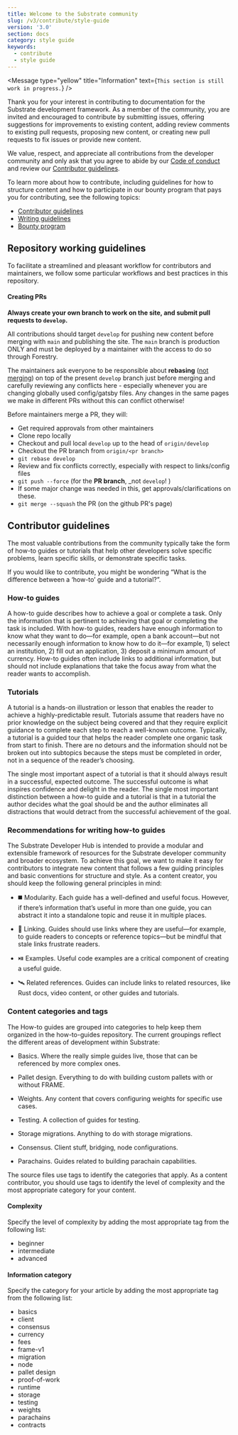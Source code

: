 ```yaml
---
title: Welcome to the Substrate community
slug: /v3/contribute/style-guide
version: '3.0'
section: docs
category: style guide
keywords:
  - contribute
  - style guide
---
```


<Message
  type="yellow"
  title="Information"
  text={`This section is still work in progress.`}
/>

Thank you for your interest in contributing to documentation for the Substrate development framework.
As a member of the community, you are invited and encouraged to contribute by submitting issues, offering
suggestions for improvements to existing content, adding review comments to existing pull requests, proposing
new content, or creating new pull requests to fix issues or provide new content.

We value, respect, and appreciate all contributions from the developer community and only ask that you
agree to abide by our [Code of conduct](https://github.com/paritytech/substrate/blob/master/docs/CODE_OF_CONDUCT.md)
and review our [Contributor guidelines](#contributor-guidelines).

To learn more about how to contribute, including guidelines for how to structure content and how to participate in our
bounty program that pays you for contributing, see the following topics:

- [Contributor guidelines](#contributor-guidelines)
- [Writing guidelines](/v3/contribute/writing)
- [Bounty program](/v3/contribute/bounties)

## Repository working guidelines

To facilitate a streamlined and pleasant workflow for contributors and maintainers, we follow some
particular workflows and best practices in this repository.

#### Creating PRs

**Always create your own branch to work on the site, and submit pull requests to `develop`.**

All contributions should target `develop` for pushing new content before merging with `main` and
publishing the site. The `main` branch is production ONLY and must be deployed by a maintainer
with the access to do so through Forestry.

The maintainers ask everyone to be responsible about **rebasing**
([not merging](https://www.atlassian.com/git/tutorials/merging-vs-rebasing)) on top of the present
`develop` branch just before merging and carefully reviewing any conflicts here - especially
whenever you are changing globally used config/gatsby files. Any changes in the same pages we make
in different PRs without this can conflict otherwise!

Before maintainers merge a PR, they will:

- Get required approvals from other maintainers
- Clone repo locally
- Checkout and pull local `develop` up to the head of `origin/develop`
- Checkout the PR branch from `origin/<pr branch>`
- `git rebase develop`
- Review and fix conflicts correctly, especially with respect to links/config files
- `git push --force` (for the **PR branch**, \_not `develop`! )
- If some major change was needed in this, get approvals/clarifications on these.
- `git merge --squash` the PR (on the github PR's page)

## Contributor guidelines

The most valuable contributions from the community typically take the form of how-to guides or
tutorials that help other developers solve specific problems, learn specific skills, or demonstrate
specific tasks.

If you would like to contribute, you might be wondering “What is the difference between a ‘how-to’
guide and a tutorial?”.

### How-to guides

A how-to guide describes how to achieve a goal or complete a task. Only the information that is
pertinent to achieving that goal or completing the task is included. With how-to guides, readers
have enough information to know what they want to do—for example, open a bank account—but not
necessarily enough information to know how to do it—for example, 1) select an institution, 2) fill
out an application, 3) deposit a minimum amount of currency. How-to guides often include links to
additional information, but should not include explanations that take the focus away from what the
reader wants to accomplish.

### Tutorials

A tutorial is a hands-on illustration or lesson that enables the reader to achieve a
highly-predictable result. Tutorials assume that readers have no prior knowledge on the subject
being covered and that they require explicit guidance to complete each step to reach a well-known
outcome. Typically, a tutorial is a guided tour that helps the reader complete one organic task from
start to finish. There are no detours and the information should not be broken out into subtopics
because the steps must be completed in order, not in a sequence of the reader’s choosing.

The single most important aspect of a tutorial is that it should always result in a successful,
expected outcome. The successful outcome is what inspires confidence and delight in the reader. The
single most important distinction between a how-to guide and a tutorial is that in a tutorial the
author decides what the goal should be and the author eliminates all distractions that would detract
from the successful achievement of the goal.

### Recommendations for writing how-to guides

The Substrate Developer Hub is intended to provide a modular and extensible framework of resources
for the Substrate developer community and broader ecosystem. To achieve this goal, we want to make
it easy for contributors to integrate new content that follows a few guiding principles and basic
conventions for structure and style. As a content creator, you should keep the following general
principles in mind:

- ◼️ Modularity. Each guide has a well-defined and useful focus. However, if there’s information
  that’s useful in more than one guide, you can abstract it into a standalone topic and reuse it in
  multiple places.

- 🔗 Linking. Guides should use links where they are useful—for example, to guide readers to
  concepts or reference topics—but be mindful that stale links frustrate readers.

- ⏯️ Examples. Useful code examples are a critical component of creating a useful guide.

- 🛰️ Related references. Guides can include links to related resources, like Rust docs, video
  content, or other guides and tutorials.

### Content categories and tags

The How-to guides are grouped into categories to help keep them organized in the how-to-guides repository. The current groupings
reflect the different areas of development within Substrate:

- Basics. Where the really simple guides live, those that can be referenced by more complex ones.

- Pallet design. Everything to do with building custom pallets with or without FRAME.

- Weights. Any content that covers configuring weights for specific use cases.

- Testing. A collection of guides for testing.

- Storage migrations. Anything to do with storage migrations.

- Consensus. Client stuff, bridging, node configurations.

* Parachains. Guides related to building parachain capabilities.

The source files use tags to identify the categories that apply. As a content contributor, you
should use tags to identify the level of complexity and the most appropriate category for your
content.

#### Complexity

Specify the level of complexity by adding the most appropriate tag from the following list:

- beginner
- intermediate
- advanced

#### Information category

Specify the category for your article by adding the most appropriate tag from the following list:

- basics
- client
- consensus
- currency
- fees
- frame-v1
- migration
- node
- pallet design
- proof-of-work
- runtime
- storage
- testing
- weights
- parachains
- contracts